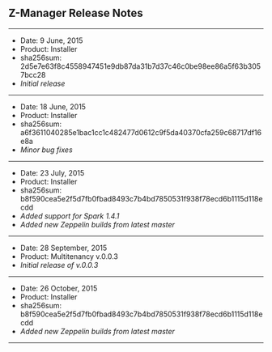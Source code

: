 ## Z-Manager Release Notes
***
* Date: 9 June, 2015
* Product: Installer
* sha256sum: 2d5e7e63f8c4558947451e9db87da31b7d37c46c0be98ee86a5f63b3057bcc28
 * *Initial release*

***
* Date: 18 June, 2015
* Product: Installer
* sha256sum: a6f3611040285e1bac1cc1c482477d0612c9f5da40370cfa259c68717df16e8a
 * *Minor bug fixes*

***
* Date: 23 July, 2015
* Product: Installer
* sha256sum: b8f590cea5e2f5d7fb0fbad8493c7b4bd7850531f938f78ecd6b1115d118ecdd
 * *Added support for Spark 1.4.1*
 * *Added new Zeppelin builds from latest master*

***
* Date: 28 September, 2015
* Product: Multitenancy v.0.0.3
 * *Initial release of v.0.0.3*

***
* Date: 26 October, 2015
* Product: Installer
* sha256sum: b8f590cea5e2f5d7fb0fbad8493c7b4bd7850531f938f78ecd6b1115d118ecdd
 * *Added new Zeppelin builds from latest master*

***
